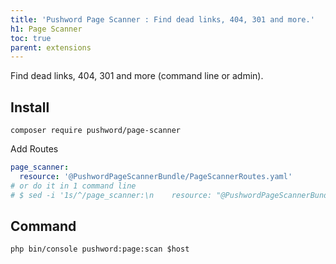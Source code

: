 ```yaml
---
title: 'Pushword Page Scanner : Find dead links, 404, 301 and more.'
h1: Page Scanner
toc: true
parent: extensions
---
```


Find dead links, 404, 301 and more (command line or admin).

## Install

```shell
composer require pushword/page-scanner
```

Add Routes

```yaml
page_scanner:
  resource: '@PushwordPageScannerBundle/PageScannerRoutes.yaml'
# or do it in 1 command line
# $ sed -i '1s/^/page_scanner:\n    resource: "@PushwordPageScannerBundle\/PageScannerRoutes.yaml"\n/' config/routes.yaml
```

## Command

```
php bin/console pushword:page:scan $host
```
